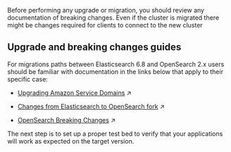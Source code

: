 


Before performing any upgrade or migration, you should review any documentation of breaking changes.  Even if the cluster is migrated there might be changes required for clients to connect to the new cluster

## Upgrade and breaking changes guides

For migrations paths between Elasticsearch 6.8 and OpenSearch 2.x users should be familiar with documentation in the links below that apply to their specific case:

* [Upgrading Amazon Service Domains](https://docs.aws.amazon.com/opensearch-service/latest/developerguide/version-migration.html) ↗

* [Changes from Elasticsearch to OpenSearch fork](https://docs.aws.amazon.com/opensearch-service/latest/developerguide/rename.html) ↗

* [OpenSearch Breaking Changes](https://opensearch.org/docs/latest/breaking-changes/) ↗

The next step is to set up a proper test bed to verify that your applications will work as expected on the target version.
